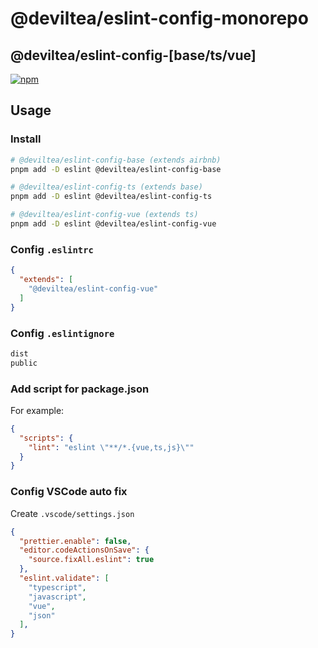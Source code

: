 # @deviltea/eslint-config-monorepo
## @deviltea/eslint-config-[base/ts/vue]

[![npm](https://img.shields.io/npm/v/@deviltea/eslint-config-base)](https://npmjs.com/package/@deviltea/eslint-config-base)

## Usage

### Install

```bash
# @deviltea/eslint-config-base (extends airbnb)
pnpm add -D eslint @deviltea/eslint-config-base

# @deviltea/eslint-config-ts (extends base)
pnpm add -D eslint @deviltea/eslint-config-ts

# @deviltea/eslint-config-vue (extends ts)
pnpm add -D eslint @deviltea/eslint-config-vue
```

### Config `.eslintrc`

```json
{
  "extends": [
    "@deviltea/eslint-config-vue"
  ]
}
```

### Config `.eslintignore`

```txt
dist
public
```

### Add script for package.json

For example:

```json
{
  "scripts": {
    "lint": "eslint \"**/*.{vue,ts,js}\""
  }
}
```

### Config VSCode auto fix

Create `.vscode/settings.json`

```json
{
  "prettier.enable": false,
  "editor.codeActionsOnSave": {
    "source.fixAll.eslint": true
  },
  "eslint.validate": [
    "typescript",
    "javascript",
    "vue",
    "json"
  ],
}
```